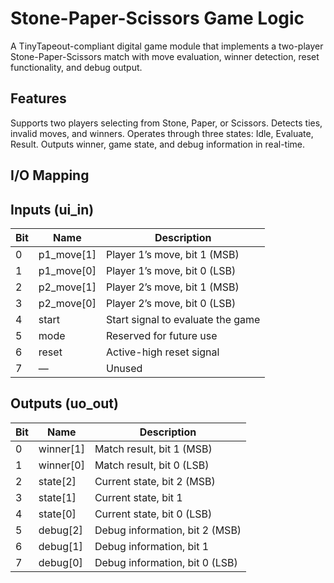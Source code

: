 

# Stone-Paper-Scissors Game Logic
A TinyTapeout-compliant digital game module that implements a two-player Stone-Paper-Scissors match with move evaluation, winner detection, reset functionality, and debug output.

## Features
Supports two players selecting from Stone, Paper, or Scissors.
Detects ties, invalid moves, and winners.
Operates through three states: Idle, Evaluate, Result.
Outputs winner, game state, and debug information in real-time.

## I/O Mapping
## Inputs (ui_in)
| Bit | Name         | Description                       |
| --- | ------------ | --------------------------------- |
| 0   | p1_move[1] | Player 1’s move, bit 1 (MSB)      |
| 1   | p1_move[0] | Player 1’s move, bit 0 (LSB)      |
| 2   | p2_move[1] | Player 2’s move, bit 1 (MSB)      |
| 3   | p2_move[0] | Player 2’s move, bit 0 (LSB)      |
| 4   | start      | Start signal to evaluate the game |
| 5   | mode       | Reserved for future use           |
| 6   | reset      | Active-high reset signal          |
| 7   | —            | Unused                            |

## Outputs (uo_out)
| Bit | Name        | Description                    |
| --- | ----------- | ------------------------------ |
| 0   | winner[1] | Match result, bit 1 (MSB)      |
| 1   | winner[0] | Match result, bit 0 (LSB)      |
| 2   | state[2]  | Current state, bit 2 (MSB)     |
| 3   | state[1]  | Current state, bit 1           |
| 4   | state[0]  | Current state, bit 0 (LSB)     |
| 5   | debug[2]  | Debug information, bit 2 (MSB) |
| 6   | debug[1]  | Debug information, bit 1       |
| 7   | debug[0]  | Debug information, bit 0 (LSB) |
